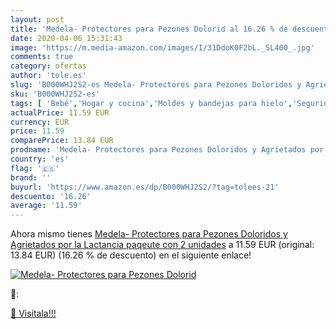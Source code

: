 ```yaml
---
layout: post
title: 'Medela- Protectores para Pezones Dolorid al 16.26 % de descuento'
date: 2020-04-06 15:31:43
image: 'https://m.media-amazon.com/images/I/31DdoK0F2bL._SL400_.jpg'
comments: true
category: ofertas
author: 'tole.es'
slug: 'B000WHJ2S2-es Medela- Protectores para Pezones Doloridos y Agrietados...'
sku: 'B000WHJ2S2-es'
tags: [ 'Bebé','Hogar y cocina','Moldes y bandejas para hielo','Seguridad','Utensilios de bar','Utensilios de cocina','Vigilabebés','lactancia', ]
actualPrice: 11.59 EUR
currency: EUR
price: 11.59
comparePrice: 13.84 EUR
prodname: 'Medela- Protectores para Pezones Doloridos y Agrietados por la Lactancia   paqeute con 2 unidades'
country: 'es'
flag: '🇪🇸'
brand: ''
buyurl: 'https://www.amazon.es/dp/B000WHJ2S2/?tag=tolees-21'
descuento: '16.26'
average: '11.59'
---
```


Ahora mismo tienes [Medela- Protectores para Pezones Doloridos y Agrietados por la Lactancia   paqeute con 2 unidades](https://www.amazon.es/dp/B000WHJ2S2/?tag=tolees-21) a 11.59 EUR (original: 13.84 EUR) (16.26 %  de descuento) en el siguiente enlace!

[![Medela- Protectores para Pezones Dolorid](https://m.media-amazon.com/images/I/31DdoK0F2bL._SL400_.jpg)](https://www.amazon.es/dp/B000WHJ2S2/?tag=tolees-21)

🔎:


[🛒 Visítala!!!](https://www.amazon.es/dp/B000WHJ2S2/?tag=tolees-21)
